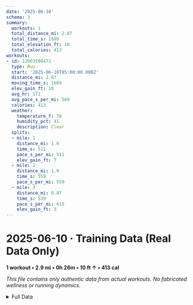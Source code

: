 ```yaml
---
date: '2025-06-10'
schema: 3
summary:
  workouts: 1
  total_distance_mi: 2.87
  total_time_s: 1609
  total_elevation_ft: 10
  total_calories: 413
workouts:
- id: 12003508471
  type: Run
  start: '2025-06-10T05:00:00.000Z'
  distance_mi: 2.87
  moving_time_s: 1609
  elev_gain_ft: 10
  avg_hr: 171
  avg_pace_s_per_mi: 560
  calories: 413
  weather:
    temperature_f: 78
    humidity_pct: 41
    description: Clear
  splits:
  - mile: 1
    distance_mi: 1.0
    time_s: 511
    pace_s_per_mi: 511
    elev_gain_ft: 7
  - mile: 2
    distance_mi: 1.0
    time_s: 559
    pace_s_per_mi: 559
  - mile: 3
    distance_mi: 0.87
    time_s: 539
    pace_s_per_mi: 615
    elev_gain_ft: 3
---
```

# 2025-06-10 · Training Data (Real Data Only)
**1 workout • 2.9 mi • 0h 26m • 10 ft ↑ • 413 cal**

*This file contains only authentic data from actual workouts. No fabricated wellness or running dynamics.*

<details>
<summary>Full Data</summary>

```json
{
  "date": "2025-06-10",
  "schema": 3,
  "summary": {
    "workouts": 1,
    "total_distance_mi": 2.87,
    "total_time_s": 1609,
    "total_elevation_ft": 10,
    "total_calories": 413
  },
  "workouts": [
    {
      "id": 12003508471,
      "type": "Run",
      "start": "2025-06-10T05:00:00.000Z",
      "distance_mi": 2.87,
      "moving_time_s": 1609,
      "elev_gain_ft": 10,
      "avg_hr": 171,
      "avg_pace_s_per_mi": 560,
      "calories": 413,
      "weather": {
        "temperature_f": 78,
        "humidity_pct": 41,
        "description": "Clear"
      },
      "splits": [
        {
          "mile": 1,
          "distance_mi": 1.0,
          "time_s": 511,
          "pace_s_per_mi": 511,
          "elev_gain_ft": 7
        },
        {
          "mile": 2,
          "distance_mi": 1.0,
          "time_s": 559,
          "pace_s_per_mi": 559
        },
        {
          "mile": 3,
          "distance_mi": 0.87,
          "time_s": 539,
          "pace_s_per_mi": 615,
          "elev_gain_ft": 3
        }
      ]
    }
  ]
}
```
</details>
